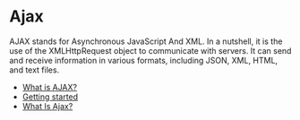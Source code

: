 # Ajax

AJAX stands for Asynchronous JavaScript And XML. In a nutshell, it is the use of the XMLHttpRequest object to communicate with servers. It can send and receive information in various formats, including JSON, XML, HTML, and text files.

- [What is AJAX?](https://www.w3schools.com/whatis/whatis_ajax.asp)
- [Getting started](https://developer.mozilla.org/en-US/docs/Web/Guide/AJAX/Getting_Started)
- [What Is Ajax?](https://www.youtube.com/watch?v=3l13qGLTgNw)